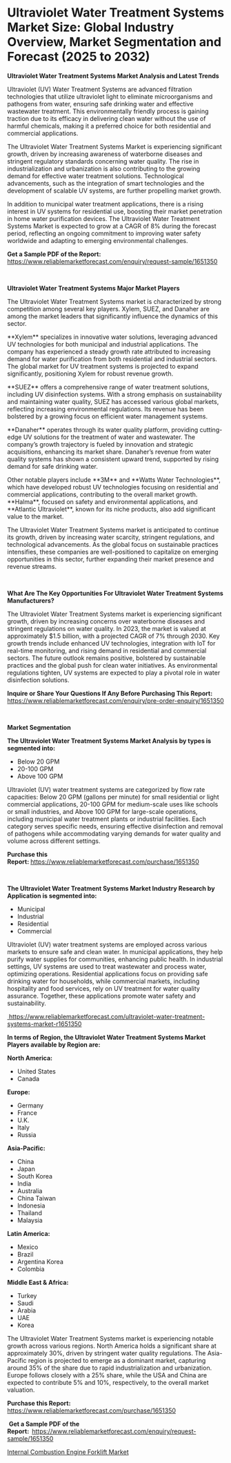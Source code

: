 <p><h1>Ultraviolet Water Treatment Systems Market Size: Global Industry Overview, Market Segmentation and Forecast (2025 to 2032)</h1></p><p><strong>Ultraviolet Water Treatment Systems Market Analysis and Latest Trends</strong></p>
<p><p>Ultraviolet (UV) Water Treatment Systems are advanced filtration technologies that utilize ultraviolet light to eliminate microorganisms and pathogens from water, ensuring safe drinking water and effective wastewater treatment. This environmentally friendly process is gaining traction due to its efficacy in delivering clean water without the use of harmful chemicals, making it a preferred choice for both residential and commercial applications.</p><p>The Ultraviolet Water Treatment Systems Market is experiencing significant growth, driven by increasing awareness of waterborne diseases and stringent regulatory standards concerning water quality. The rise in industrialization and urbanization is also contributing to the growing demand for effective water treatment solutions. Technological advancements, such as the integration of smart technologies and the development of scalable UV systems, are further propelling market growth.</p><p>In addition to municipal water treatment applications, there is a rising interest in UV systems for residential use, boosting their market penetration in home water purification devices. The Ultraviolet Water Treatment Systems Market is expected to grow at a CAGR of 8% during the forecast period, reflecting an ongoing commitment to improving water safety worldwide and adapting to emerging environmental challenges.</p></p>
<p><strong>Get a Sample PDF of the Report:&nbsp;</strong> <a href="https://www.reliablemarketforecast.com/enquiry/request-sample/1651350?utm_campaign=3452&utm_medium=2&utm_source=Github&utm_content=ia&utm_term=08042025&utm_id=ultraviolet-water-treatment-systems">https://www.reliablemarketforecast.com/enquiry/request-sample/1651350</a></p>
<p>&nbsp;</p>
<p><strong>Ultraviolet Water Treatment Systems Major Market Players</strong></p>
<p><p>The Ultraviolet Water Treatment Systems market is characterized by strong competition among several key players. Xylem, SUEZ, and Danaher are among the market leaders that significantly influence the dynamics of this sector.</p><p>**Xylem** specializes in innovative water solutions, leveraging advanced UV technologies for both municipal and industrial applications. The company has experienced a steady growth rate attributed to increasing demand for water purification from both residential and industrial sectors. The global market for UV treatment systems is projected to expand significantly, positioning Xylem for robust revenue growth.</p><p>**SUEZ** offers a comprehensive range of water treatment solutions, including UV disinfection systems. With a strong emphasis on sustainability and maintaining water quality, SUEZ has accessed various global markets, reflecting increasing environmental regulations. Its revenue has been bolstered by a growing focus on efficient water management systems.</p><p>**Danaher** operates through its water quality platform, providing cutting-edge UV solutions for the treatment of water and wastewater. The company’s growth trajectory is fueled by innovation and strategic acquisitions, enhancing its market share. Danaher’s revenue from water quality systems has shown a consistent upward trend, supported by rising demand for safe drinking water.</p><p>Other notable players include **3M** and **Watts Water Technologies**, which have developed robust UV technologies focusing on residential and commercial applications, contributing to the overall market growth. **Halma**, focused on safety and environmental applications, and **Atlantic Ultraviolet**, known for its niche products, also add significant value to the market.</p><p>The Ultraviolet Water Treatment Systems market is anticipated to continue its growth, driven by increasing water scarcity, stringent regulations, and technological advancements. As the global focus on sustainable practices intensifies, these companies are well-positioned to capitalize on emerging opportunities in this sector, further expanding their market presence and revenue streams.</p></p>
<p>&nbsp;</p>
<p><strong>What Are The Key Opportunities For Ultraviolet Water Treatment Systems Manufacturers?</strong></p>
<p><p>The Ultraviolet Water Treatment Systems market is experiencing significant growth, driven by increasing concerns over waterborne diseases and stringent regulations on water quality. In 2023, the market is valued at approximately $1.5 billion, with a projected CAGR of 7% through 2030. Key growth trends include enhanced UV technologies, integration with IoT for real-time monitoring, and rising demand in residential and commercial sectors. The future outlook remains positive, bolstered by sustainable practices and the global push for clean water initiatives. As environmental regulations tighten, UV systems are expected to play a pivotal role in water disinfection solutions.</p></p>
<p><strong>Inquire or Share Your Questions If Any Before Purchasing This Report:</strong> <a href="https://www.reliablemarketforecast.com/enquiry/pre-order-enquiry/1651350?utm_campaign=3452&utm_medium=2&utm_source=Github&utm_content=ia&utm_term=08042025&utm_id=ultraviolet-water-treatment-systems">https://www.reliablemarketforecast.com/enquiry/pre-order-enquiry/1651350</a></p>
<p>&nbsp;</p>
<p><strong>Market Segmentation</strong></p>
<p><strong>The Ultraviolet Water Treatment Systems Market Analysis by types is segmented into:</strong></p>
<p><ul><li>Below 20 GPM</li><li>20-100 GPM</li><li>Above 100 GPM</li></ul></p>
<p><p>Ultraviolet (UV) water treatment systems are categorized by flow rate capacities: Below 20 GPM (gallons per minute) for small residential or light commercial applications, 20-100 GPM for medium-scale uses like schools or small industries, and Above 100 GPM for large-scale operations, including municipal water treatment plants or industrial facilities. Each category serves specific needs, ensuring effective disinfection and removal of pathogens while accommodating varying demands for water quality and volume across different settings.</p></p>
<p><strong>Purchase this Report:&nbsp;</strong><a href="https://www.reliablemarketforecast.com/purchase/1651350?utm_campaign=3452&utm_medium=2&utm_source=Github&utm_content=ia&utm_term=08042025&utm_id=ultraviolet-water-treatment-systems">https://www.reliablemarketforecast.com/purchase/1651350</a></p>
<p>&nbsp;</p>
<p><strong>The Ultraviolet Water Treatment Systems Market Industry Research by Application is segmented into:</strong></p>
<p><ul><li>Municipal</li><li>Industrial</li><li>Residential</li><li>Commercial</li></ul></p>
<p><p>Ultraviolet (UV) water treatment systems are employed across various markets to ensure safe and clean water. In municipal applications, they help purify water supplies for communities, enhancing public health. In industrial settings, UV systems are used to treat wastewater and process water, optimizing operations. Residential applications focus on providing safe drinking water for households, while commercial markets, including hospitality and food services, rely on UV treatment for water quality assurance. Together, these applications promote water safety and sustainability.</p></p>
<p><a href="https://www.reliablemarketforecast.com/ultraviolet-water-treatment-systems-market-r1651350?utm_campaign=3452&utm_medium=2&utm_source=Github&utm_content=ia&utm_term=08042025&utm_id=ultraviolet-water-treatment-systems">&nbsp;https://www.reliablemarketforecast.com/ultraviolet-water-treatment-systems-market-r1651350</a></p>
<p><strong>In terms of Region, the Ultraviolet Water Treatment Systems Market Players available by Region are:</strong></p>
<p>
    <p> <strong> North America: </strong>
        <ul>
            <li>United States</li>
            <li>Canada</li>
        </ul>
        </p> 
    <p> <strong> Europe: </strong>
        <ul>
            <li>Germany</li>
            <li>France</li>
            <li>U.K.</li>
            <li>Italy</li>
            <li>Russia</li>
        </ul>
        </p> 
    <p> <strong> Asia-Pacific: </strong>
        <ul>
            <li>China</li>
            <li>Japan</li>
            <li>South Korea</li>
            <li>India</li>
            <li>Australia</li>
            <li>China Taiwan</li>
            <li>Indonesia</li>
            <li>Thailand</li>
            <li>Malaysia</li>
        </ul>
        </p> 
    <p> <strong> Latin America: </strong>
        <ul>
            <li>Mexico</li>
            <li>Brazil</li>
            <li>Argentina Korea</li>
            <li>Colombia</li>
        </ul>
        </p> 
    <p> <strong> Middle East & Africa: </strong>
        <ul>
            <li>Turkey</li>
            <li>Saudi</li>
            <li>Arabia</li>
            <li>UAE</li>
            <li>Korea</li>
        </ul>
    </p>
    </p>
<p><p>The Ultraviolet Water Treatment Systems market is experiencing notable growth across various regions. North America holds a significant share at approximately 30%, driven by stringent water quality regulations. The Asia-Pacific region is projected to emerge as a dominant market, capturing around 35% of the share due to rapid industrialization and urbanization. Europe follows closely with a 25% share, while the USA and China are expected to contribute 5% and 10%, respectively, to the overall market valuation.</p></p>
<p><strong>Purchase this Report: </strong><a href="https://www.reliablemarketforecast.com/purchase/1651350?utm_campaign=3452&utm_medium=2&utm_source=Github&utm_content=ia&utm_term=08042025&utm_id=ultraviolet-water-treatment-systems">https://www.reliablemarketforecast.com/purchase/1651350</a></p>
<p>&nbsp;<strong>Get a Sample PDF of the Report:&nbsp;&nbsp;</strong><a href="https://www.reliablemarketforecast.com/enquiry/request-sample/1651350?utm_campaign=3452&utm_medium=2&utm_source=Github&utm_content=ia&utm_term=08042025&utm_id=ultraviolet-water-treatment-systems">https://www.reliablemarketforecast.com/enquiry/request-sample/1651350</a></p>
<p><strong></strong></p>
<p><p><a href="https://github.com/salodipura00/Market-Research-Report-List-1/blob/main/internal-combustion-engine-forklift-market.md?utm_campaign=3452&utm_medium=2&utm_source=Github&utm_content=ia&utm_term=08042025&utm_id=ultraviolet-water-treatment-systems">Internal Combustion Engine Forklift Market</a></p></p>